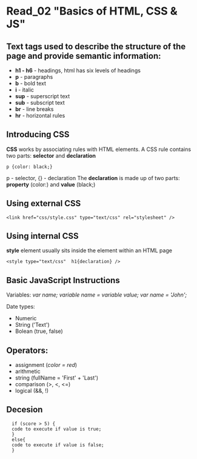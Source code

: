 # Read_02 "Basics of HTML, CSS & JS"

## Text tags used to describe the structure of the page and provide semantic information:

* **h1 - h6** - headings, html has six levels of headings
* **p** - paragraphs
* **b** - bold text 
* **i** - italic
* **sup** - superscript text 
* **sub** - subscript text
* **br** - line breaks
* **hr** - horizontal rules
  
## Introducing CSS

**CSS** works by associating rules with HTML elements.
A CSS rule contains two parts: **selector** and **declaration**

```p {color: black;}```

p - selector,  {} - declaration
The **declaration** is made up of two parts: **property** (color:) and **value** (black;)

## Using external CSS

```<link href="css/style.css" type="text/css" rel="stylesheet" />```

## Using internal CSS
 
**style** element usually sits inside the <head> element within an HTML page
  
  ```<style type="text/css"  h1{declaration} />```
  
## Basic JavaScript Instructions
  
  Variables: _var name;_
             _variable name = variable value;_
             _var name = 'John';_
  
  Date types:
  * Numeric
  * String ('Text')
  * Bolean (true, false)
  
## Operators:
  
  * assignment (_color = red_)
  * arithmetic
  * string (fullName = 'First' + 'Last')
  * comparison (>, <, <=)
  * logical (&&, !)
  
## Decesion
  
```
  if (score > 5) {
  code to execute if value is true;
  }
  else{
  code to execute if value is false;
  }
```
   

   
  
  
  
  



